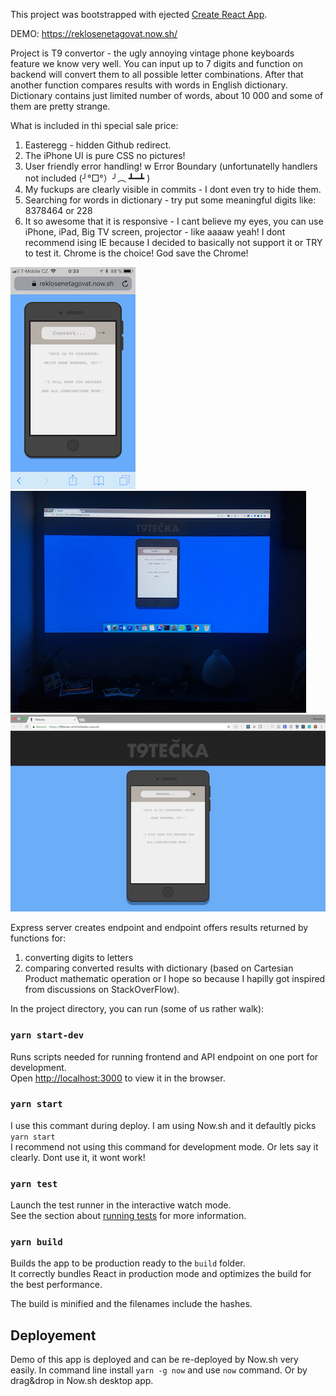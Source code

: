 This project was bootstrapped with ejected [Create React App](https://github.com/facebookincubator/create-react-app).

DEMO: https://reklosenetagovat.now.sh/

Project is T9 convertor - the ugly annoying vintage phone keyboards feature we know very well. You can input up to 7 digits and function on backend will convert them to all possible letter combinations. After that another function compares results with words in English dictionary. Dictionary contains just limited number of words, about 10 000 and some of them are pretty strange.

What is included in thi special sale price:
1. Easteregg - hidden Github redirect.
2. The iPhone UI is pure CSS no pictures!
3. User friendly error handling! w Error Boundary (unfortunatelly handlers not included (╯°□°）╯︵ ┻━┻ )
3. My fuckups are clearly visible in commits - I dont even try to hide them.
4. Searching for words in dictionary - try put some meaningful digits like: 8378464 or 228
4. It so awesome that it is responsive - I cant believe my eyes, you can use iPhone, iPad, Big TV screen, projector - like aaaaw yeah! I dont recommend ising IE because I decided to basically not support it or TRY to test it. Chrome is the choice! God save the Chrome!

![picture](public/img_phone.png) ![picture](public/img_projector.jpg) ![picture](public/img_desktop.png)

Express server creates endpoint and endpoint offers results returned by functions for:
1. converting digits to letters
2. comparing converted results with dictionary (based on Cartesian Product mathematic operation or I hope so because I hapilly got inspired from discussions on StackOverFlow).

In the project directory, you can run (some of us rather walk):

### `yarn start-dev`

Runs scripts needed for running frontend and API endpoint on one port for development.<br>
Open [http://localhost:3000](http://localhost:3000) to view it in the browser.

### `yarn start`

I use this commant during deploy. I am using Now.sh and it defaultly picks `yarn start`<br>
I recommend not using this command for development mode. Or lets say it clearly. Dont use it, it wont work!

### `yarn test`

Launch the test runner in the interactive watch mode.<br>
See the section about [running tests](#running-tests) for more information.

### `yarn build`

Builds the app to be production ready to the `build` folder.<br>
It correctly bundles React in production mode and optimizes the build for the best performance.

The build is minified and the filenames include the hashes.<br>

## Deployement

Demo of this app is deployed and can be re-deployed by Now.sh very easily.
In command line install `yarn -g now` and use `now` command.
Or by drag&drop in Now.sh desktop app.
